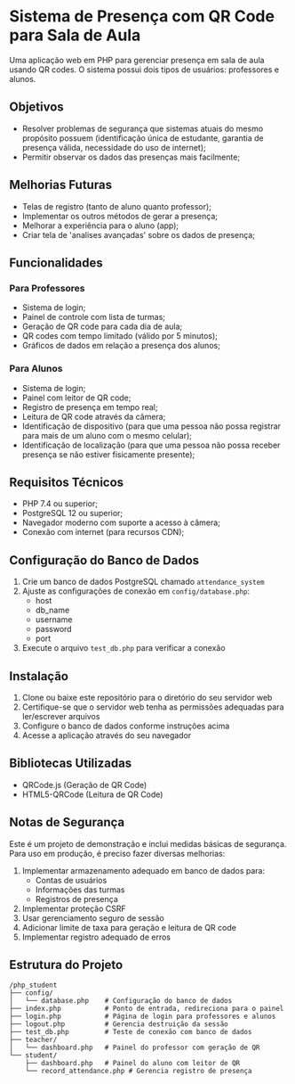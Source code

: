 # Sistema de Presença com QR Code para Sala de Aula

Uma aplicação web em PHP para gerenciar presença em sala de aula usando QR codes. O sistema possui dois tipos de usuários: professores e alunos.

## Objetivos

- Resolver problemas de segurança que sistemas atuais do mesmo propósito possuem (identificação única de estudante, garantia de presença válida, necessidade do uso de internet);
- Permitir observar os dados das presenças mais facilmente;

## Melhorias Futuras
- Telas de registro (tanto de aluno quanto professor);
- Implementar os outros métodos de gerar a presença;
- Melhorar a experiência para o aluno (app);
- Criar tela de 'analises avançadas' sobre os dados de presença;

## Funcionalidades

### Para Professores
- Sistema de login;
- Painel de controle com lista de turmas;
- Geração de QR code para cada dia de aula;
- QR codes com tempo limitado (válido por 5 minutos);
- Gráficos de dados em relação a presença dos alunos;

### Para Alunos
- Sistema de login;
- Painel com leitor de QR code;
- Registro de presença em tempo real;
- Leitura de QR code através da câmera;
- Identificação de dispositivo (para que uma pessoa não possa registrar para mais de um aluno com o mesmo celular);
- Identificação de localização (para que uma pessoa não possa receber presença se não estiver fisicamente presente);

## Requisitos Técnicos

- PHP 7.4 ou superior;
- PostgreSQL 12 ou superior;
- Navegador moderno com suporte a acesso à câmera;
- Conexão com internet (para recursos CDN);

## Configuração do Banco de Dados

1. Crie um banco de dados PostgreSQL chamado `attendance_system`
2. Ajuste as configurações de conexão em `config/database.php`:
   - host
   - db_name
   - username
   - password
   - port
3. Execute o arquivo `test_db.php` para verificar a conexão

## Instalação

1. Clone ou baixe este repositório para o diretório do seu servidor web
2. Certifique-se que o servidor web tenha as permissões adequadas para ler/escrever arquivos
3. Configure o banco de dados conforme instruções acima
4. Acesse a aplicação através do seu navegador

## Bibliotecas Utilizadas

- QRCode.js (Geração de QR Code)
- HTML5-QRCode (Leitura de QR Code)

## Notas de Segurança 

Este é um projeto de demonstração e inclui medidas básicas de segurança. Para uso em produção, é preciso fazer diversas melhorias:

1. Implementar armazenamento adequado em banco de dados para:
   - Contas de usuários
   - Informações das turmas
   - Registros de presença
2. Implementar proteção CSRF
3. Usar gerenciamento seguro de sessão
4. Adicionar limite de taxa para geração e leitura de QR code
5. Implementar registro adequado de erros

## Estrutura do Projeto

```
/php_student
├── config/
│   └── database.php    # Configuração do banco de dados
├── index.php           # Ponto de entrada, redireciona para o painel
├── login.php           # Página de login para professores e alunos
├── logout.php          # Gerencia destruição da sessão
├── test_db.php         # Teste de conexão com banco de dados
├── teacher/
│   └── dashboard.php   # Painel do professor com geração de QR
└── student/
    ├── dashboard.php   # Painel do aluno com leitor de QR
    └── record_attendance.php # Gerencia registro de presença
```
